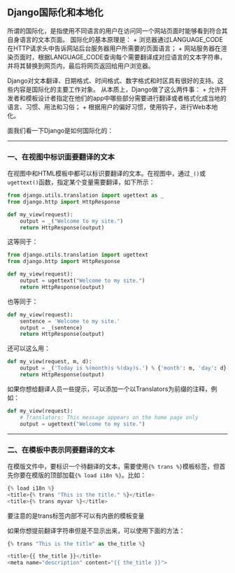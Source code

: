 ## Django国际化和本地化

所谓的国际化，是指使用不同语言的用户在访问同一个网站页面时能够看到符合其自身语言的文本页面。
国际化的基本原理是：
    + 浏览器通过LANGUAGE_CODE在HTTP请求头中告诉网站后台服务器用户所需要的页面语言；
    + 网站服务器在渲染页面时，根据LANGUAGE_CODE查询每个需要翻译成对应语言的文本字符串，并将其替换到网页内，最后将网页返回给用户浏览器。

Django对文本翻译、日期格式、时间格式、数字格式和时区具有很好的支持。这些内容是国际化的主要工作对象。
从本质上，Django做了这么两件事：
    + 允许开发者和模板设计者指定在他们的app中哪些部分需要进行翻译或者格式化成当地的语言、习惯、用法和习俗；
    + 根据用户的偏好习惯，使用钩子，进行Web本地化。
    
面我们看一下Django是如何国际化的：

---

### 一、在视图中标识面要翻译的文本

在视图中和HTML模板中都可以标识要翻译的文本。在视图中，通过`_()`或`ugettext()`函数，指定某个变量需要翻译，如下所示：
```python
from django.utils.translation import ugettext as _
from django.http import HttpResponse

def my_view(request):
    output = _("Welcome to my site.")
    return HttpResponse(output)
```
这等同于：
```python
from django.utils.translation import ugettext
from django.http import HttpResponse

def my_view(request):
    output = ugettext("Welcome to my site.")
    return HttpResponse(output)
```
也等同于：
```python
def my_view(request):
    sentence = 'Welcome to my site.'
    output = _(sentence)
    return HttpResponse(output)
```
还可以这么用：
```python
def my_view(request, m, d):
    output = _('Today is %(month)s %(day)s.') % {'month': m, 'day': d}
    return HttpResponse(output)
```
如果你想给翻译人员一些提示，可以添加一个以Translators为前缀的注释，例如：
```python
def my_view(request):
    # Translators: This message appears on the home page only
    output = ugettext("Welcome to my site.")
```

---

### 二、在模板中表示同要翻译的文本

在模版文件中，要标识一个待翻译的文本，需要使用`{% trans %}`模板标签，但首先你要在模版的顶部加载`{% load i18n %}`。比如：
```python
{% load i18n %}
<title>{% trans "This is the title." %}</title>
<title>{% trans myvar %}</title>
```
要注意的是trans标签内部不可以有内嵌的模板变量

如果你想提前翻译字符串但是不显示出来，可以使用下面的方法：
```python
{% trans "This is the title" as the_title %}

<title>{{ the_title }}</title>
<meta name="description" content="{{ the_title }}">
```